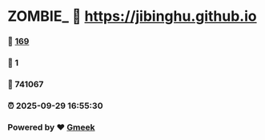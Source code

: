 # ZOMBIE_ :link: https://jibinghu.github.io 
### :page_facing_up: [169](https://jibinghu.github.io/tag.html) 
### :speech_balloon: 1 
### :hibiscus: 741067 
### :alarm_clock: 2025-09-29 16:55:30 
### Powered by :heart: [Gmeek](https://github.com/Meekdai/Gmeek)
